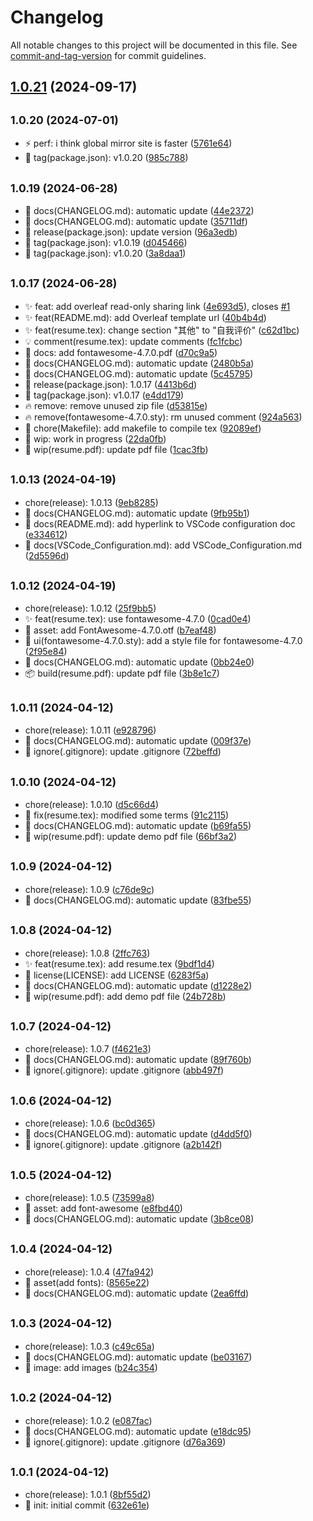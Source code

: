 # Changelog

All notable changes to this project will be documented in this file. See [commit-and-tag-version](https://github.com/absolute-version/commit-and-tag-version) for commit guidelines.

## [1.0.21](https://github.com/M0rtzz/zzu-resume-template/compare/v1.0.20...v1.0.21) (2024-09-17)

## <small>1.0.20 (2024-07-01)</small>

* ⚡️ perf: i think global mirror site is faster ([5761e64](https://github.com/M0rtzz/zzu-resume-template/commit/5761e64))
* 🔖 tag(package.json): v1.0.20 ([985c788](https://github.com/M0rtzz/zzu-resume-template/commit/985c788))



## <small>1.0.19 (2024-06-28)</small>

* 📝 docs(CHANGELOG.md): automatic update ([44e2372](https://github.com/M0rtzz/zzu-resume-template/commit/44e2372))
* 📝 docs(CHANGELOG.md): automatic update ([35711df](https://github.com/M0rtzz/zzu-resume-template/commit/35711df))
* 🔖 release(package.json): update version ([96a3edb](https://github.com/M0rtzz/zzu-resume-template/commit/96a3edb))
* 🔖 tag(package.json): v1.0.19 ([d045466](https://github.com/M0rtzz/zzu-resume-template/commit/d045466))
* 🔖 tag(package.json): v1.0.20 ([3a8daa1](https://github.com/M0rtzz/zzu-resume-template/commit/3a8daa1))



## <small>1.0.17 (2024-06-28)</small>

* ✨ feat: add overleaf read-only sharing link ([4e693d5](https://github.com/M0rtzz/zzu-resume-template/commit/4e693d5)), closes [#1](https://github.com/M0rtzz/zzu-resume-template/issues/1)
* ✨ feat(README.md): add Overleaf template url ([40b4b4d](https://github.com/M0rtzz/zzu-resume-template/commit/40b4b4d))
* ✨ feat(resume.tex): change section "其他" to "自我评价" ([c62d1bc](https://github.com/M0rtzz/zzu-resume-template/commit/c62d1bc))
* 💡 comment(resume.tex): update comments ([fc1fcbc](https://github.com/M0rtzz/zzu-resume-template/commit/fc1fcbc))
* 📝 docs: add fontawesome-4.7.0.pdf ([d70c9a5](https://github.com/M0rtzz/zzu-resume-template/commit/d70c9a5))
* 📝 docs(CHANGELOG.md): automatic update ([2480b5a](https://github.com/M0rtzz/zzu-resume-template/commit/2480b5a))
* 📝 docs(CHANGELOG.md): automatic update ([5c45795](https://github.com/M0rtzz/zzu-resume-template/commit/5c45795))
* 🔖 release(package.json): 1.0.17 ([4413b6d](https://github.com/M0rtzz/zzu-resume-template/commit/4413b6d))
* 🔖 tag(package.json): v1.0.17 ([e4dd179](https://github.com/M0rtzz/zzu-resume-template/commit/e4dd179))
* 🔥 remove: remove unused zip file ([d53815e](https://github.com/M0rtzz/zzu-resume-template/commit/d53815e))
* 🔥 remove(fontawesome-4.7.0.sty): rm unused comment ([924a563](https://github.com/M0rtzz/zzu-resume-template/commit/924a563))
* 🤖 chore(Makefile): add makefile to compile tex ([92089ef](https://github.com/M0rtzz/zzu-resume-template/commit/92089ef))
* 🚧 wip: work in progress ([22da0fb](https://github.com/M0rtzz/zzu-resume-template/commit/22da0fb))
* 🚧 wip(resume.pdf): update pdf file ([1cac3fb](https://github.com/M0rtzz/zzu-resume-template/commit/1cac3fb))



## <small>1.0.13 (2024-04-19)</small>

* chore(release): 1.0.13 ([9eb8285](https://github.com/M0rtzz/zzu-resume-template/commit/9eb8285))
* 📝 docs(CHANGELOG.md): automatic update ([9fb95b1](https://github.com/M0rtzz/zzu-resume-template/commit/9fb95b1))
* 📝 docs(README.md): add hyperlink to VSCode configuration doc ([e334612](https://github.com/M0rtzz/zzu-resume-template/commit/e334612))
* 📝 docs(VSCode_Configuration.md): add VSCode_Configuration.md ([2d5596d](https://github.com/M0rtzz/zzu-resume-template/commit/2d5596d))



## <small>1.0.12 (2024-04-19)</small>

* chore(release): 1.0.12 ([25f9bb5](https://github.com/M0rtzz/zzu-resume-template/commit/25f9bb5))
* ✨ feat(resume.tex): use fontawesome-4.7.0 ([0cad0e4](https://github.com/M0rtzz/zzu-resume-template/commit/0cad0e4))
* 🍱 asset: add FontAwesome-4.7.0.otf ([b7eaf48](https://github.com/M0rtzz/zzu-resume-template/commit/b7eaf48))
* 💄 ui(fontawesome-4.7.0.sty): add a style file for fontawesome-4.7.0 ([2f95e84](https://github.com/M0rtzz/zzu-resume-template/commit/2f95e84))
* 📝 docs(CHANGELOG.md): automatic update ([0bb24e0](https://github.com/M0rtzz/zzu-resume-template/commit/0bb24e0))
* 📦 build(resume.pdf): update pdf file ([3b8e1c7](https://github.com/M0rtzz/zzu-resume-template/commit/3b8e1c7))



## <small>1.0.11 (2024-04-12)</small>

* chore(release): 1.0.11 ([e928796](https://github.com/M0rtzz/zzu-resume-template/commit/e928796))
* 📝 docs(CHANGELOG.md): automatic update ([009f37e](https://github.com/M0rtzz/zzu-resume-template/commit/009f37e))
* 🙈 ignore(.gitignore): update .gitignore ([72beffd](https://github.com/M0rtzz/zzu-resume-template/commit/72beffd))



## <small>1.0.10 (2024-04-12)</small>

* chore(release): 1.0.10 ([d5c66d4](https://github.com/M0rtzz/zzu-resume-template/commit/d5c66d4))
* 🐛 fix(resume.tex): modified some terms ([91c2115](https://github.com/M0rtzz/zzu-resume-template/commit/91c2115))
* 📝 docs(CHANGELOG.md): automatic update ([b69fa55](https://github.com/M0rtzz/zzu-resume-template/commit/b69fa55))
* 🚧 wip(resume.pdf): update demo pdf file ([66bf3a2](https://github.com/M0rtzz/zzu-resume-template/commit/66bf3a2))



## <small>1.0.9 (2024-04-12)</small>

* chore(release): 1.0.9 ([c76de9c](https://github.com/M0rtzz/zzu-resume-template/commit/c76de9c))
* 📝 docs(CHANGELOG.md): automatic update ([83fbe55](https://github.com/M0rtzz/zzu-resume-template/commit/83fbe55))



## <small>1.0.8 (2024-04-12)</small>

* chore(release): 1.0.8 ([2ffc763](https://github.com/M0rtzz/zzu-resume-template/commit/2ffc763))
* ✨ feat(resume.tex): add resume.tex ([9bdf1d4](https://github.com/M0rtzz/zzu-resume-template/commit/9bdf1d4))
* 📄 license(LICENSE): add LICENSE ([6283f5a](https://github.com/M0rtzz/zzu-resume-template/commit/6283f5a))
* 📝 docs(CHANGELOG.md): automatic update ([d1228e2](https://github.com/M0rtzz/zzu-resume-template/commit/d1228e2))
* 🚧 wip(resume.pdf): add demo pdf file ([24b728b](https://github.com/M0rtzz/zzu-resume-template/commit/24b728b))



## <small>1.0.7 (2024-04-12)</small>

* chore(release): 1.0.7 ([f4621e3](https://github.com/M0rtzz/zzu-resume-template/commit/f4621e3))
* 📝 docs(CHANGELOG.md): automatic update ([89f760b](https://github.com/M0rtzz/zzu-resume-template/commit/89f760b))
* 🙈 ignore(.gitignore): update .gitignore ([abb497f](https://github.com/M0rtzz/zzu-resume-template/commit/abb497f))



## <small>1.0.6 (2024-04-12)</small>

* chore(release): 1.0.6 ([bc0d365](https://github.com/M0rtzz/zzu-resume-template/commit/bc0d365))
* 📝 docs(CHANGELOG.md): automatic update ([d4dd5f0](https://github.com/M0rtzz/zzu-resume-template/commit/d4dd5f0))
* 🙈 ignore(.gitignore): update .gitignore ([a2b142f](https://github.com/M0rtzz/zzu-resume-template/commit/a2b142f))



## <small>1.0.5 (2024-04-12)</small>

* chore(release): 1.0.5 ([73599a8](https://github.com/M0rtzz/zzu-resume-template/commit/73599a8))
* 🍱 asset: add font-awesome ([e8fbd40](https://github.com/M0rtzz/zzu-resume-template/commit/e8fbd40))
* 📝 docs(CHANGELOG.md): automatic update ([3b8ce08](https://github.com/M0rtzz/zzu-resume-template/commit/3b8ce08))



## <small>1.0.4 (2024-04-12)</small>

* chore(release): 1.0.4 ([47fa942](https://github.com/M0rtzz/zzu-resume-template/commit/47fa942))
* 🍱 asset(add fonts): ([8565e22](https://github.com/M0rtzz/zzu-resume-template/commit/8565e22))
* 📝 docs(CHANGELOG.md): automatic update ([2ea6ffd](https://github.com/M0rtzz/zzu-resume-template/commit/2ea6ffd))



## <small>1.0.3 (2024-04-12)</small>

* chore(release): 1.0.3 ([c49c65a](https://github.com/M0rtzz/zzu-resume-template/commit/c49c65a))
* 📝 docs(CHANGELOG.md): automatic update ([be03167](https://github.com/M0rtzz/zzu-resume-template/commit/be03167))
* 📸 image: add images ([b24c354](https://github.com/M0rtzz/zzu-resume-template/commit/b24c354))



## <small>1.0.2 (2024-04-12)</small>

* chore(release): 1.0.2 ([e087fac](https://github.com/M0rtzz/zzu-resume-template/commit/e087fac))
* 📝 docs(CHANGELOG.md): automatic update ([e18dc95](https://github.com/M0rtzz/zzu-resume-template/commit/e18dc95))
* 🙈 ignore(.gitignore): update .gitignore ([d76a369](https://github.com/M0rtzz/zzu-resume-template/commit/d76a369))



## <small>1.0.1 (2024-04-12)</small>

* chore(release): 1.0.1 ([8bf55d2](https://github.com/M0rtzz/zzu-resume-template/commit/8bf55d2))
* 🎉 init: initial commit ([632e61e](https://github.com/M0rtzz/zzu-resume-template/commit/632e61e))
